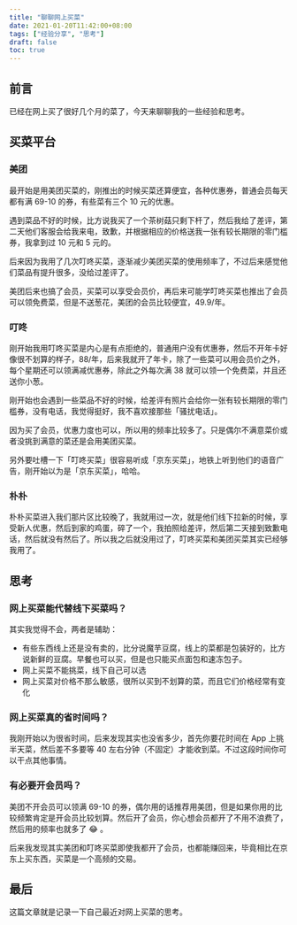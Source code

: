 ```yaml
---
title: "聊聊网上买菜"
date: 2021-01-20T11:42:00+08:00
tags: ["经验分享", "思考"] 
draft: false
toc: true
---
```


## 前言

已经在网上买了很好几个月的菜了，今天来聊聊我的一些经验和思考。

## 买菜平台

### 美团

最开始是用美团买菜的，刚推出的时候买菜还算便宜，各种优惠券，普通会员每天都有满 69-10 的券，有些菜有三个 10 元的优惠。

<!--more-->

遇到菜品不好的时候，比方说我买了一个茶树菇只剩下杆了，然后我给了差评，第二天他们客服会给我来电，致歉，并根据相应的价格送我一张有较长期限的零门槛券，我拿到过 10 元和 5 元的。

后来因为我用了几次叮咚买菜，逐渐减少美团买菜的使用频率了，不过后来感觉他们菜品有提升很多，没给过差评了。

美团后来也搞了会员，买菜可以享受会员价，再后来可能学叮咚买菜也推出了会员可以领免费菜，但是不送葱花，美团的会员比较便宜，49.9/年。

### 叮咚

刚开始我用叮咚买菜是内心是有点拒绝的，普通用户没有优惠券，然后不开年卡好像很不划算的样子，88/年，后来我就开了年卡，除了一些菜可以用会员价之外，每个星期还可以领满减优惠券，除此之外每次满 38 就可以领一个免费菜，并且还送你小葱。

刚开始也会遇到一些菜品不好的时候，给差评有照片会给你一张有较长期限的零门槛券，没有电话，我觉得挺好，我不喜欢接那些「骚扰电话」。

因为买了会员，优惠力度也可以，所以用的频率比较多了。只是偶尔不满意菜价或者没挑到满意的菜还是会用美团买菜。

另外要吐槽一下「叮咚买菜」很容易听成「京东买菜」，地铁上听到他们的语音广告，刚开始以为是「京东买菜」，哈哈。

### 朴朴

朴朴买菜进入我们那片区比较晚了，我就用过一次，就是他们线下拉新的时候，享受新人优惠，然后到家的鸡蛋，碎了一个，我拍照给差评，然后第二天接到致歉电话，然后就没有然后了。所以我之后就没用过了，叮咚买菜和美团买菜其实已经够我用了。

## 思考

### 网上买菜能代替线下买菜吗？

其实我觉得不会，两者是辅助：

- 有些东西线上还是没有卖的，比分说魔芋豆腐，线上的菜都是包装好的，比方说新鲜的豆腐。早餐也可以买，但是也只能买点面包和速冻包子。
- 网上买菜不能挑菜，线下自己可以选
- 网上买菜对价格不那么敏感，很所以买到不划算的菜，而且它们价格经常有变化

### 网上买菜真的省时间吗？

我刚开始以为很省时间，后来发现其实也没省多少，首先你要花时间在 App 上挑半天菜，然后差不多要等 40 左右分钟（不固定）才能收到菜。不过这段时间你可以干点其他事情。

### 有必要开会员吗？

美团不开会员可以领满 69-10 的券，偶尔用的话推荐用美团，但是如果你用的比较频繁肯定是开会员比较划算。然后开了会员，你心想会员都开了不用不浪费了，然后用的频率也就多了 😂 。

后来我发现其实美团和叮咚买菜即使我都开了会员，也都能赚回来，毕竟相比在京东上买东西，买菜是一个高频的交易。

## 最后

这篇文章就是记录一下自己最近对网上买菜的思考。

